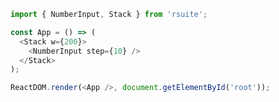 <!--start-code-->

```js
import { NumberInput, Stack } from 'rsuite';

const App = () => (
  <Stack w={200}>
    <NumberInput step={10} />
  </Stack>
);

ReactDOM.render(<App />, document.getElementById('root'));
```

<!--end-code-->
